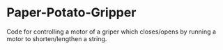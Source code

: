 # Paper-Potato-Gripper
Code for controlling a motor of a griper which closes/opens by running a motor to shorten/lengthen a string. 
